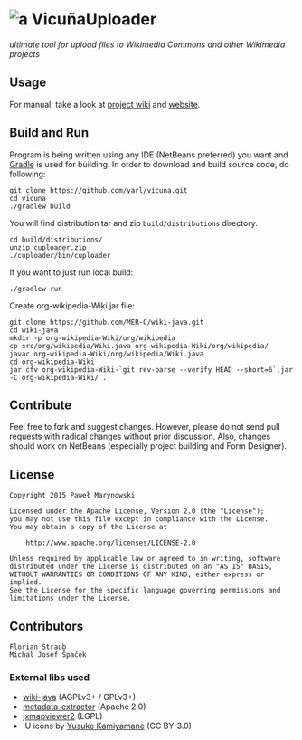 # ![a](https://upload.wikimedia.org/wikipedia/commons/thumb/0/0a/VicunaUploader_logo.png/30px-VicunaUploader_logo.png) VicuñaUploader
_ultimate tool for upload files to Wikimedia Commons and other Wikimedia projects_

## Usage
For manual, take a look at [project wiki](https://github.com/yarl/vicuna/wiki) and [website](https://yarl.github.io/vicuna).

## Build and Run
Program is being written using any IDE (NetBeans preferred) you want and [Gradle](https://gradle.org/) is used for building. In order to download and build source code, do following:

```
git clone https://github.com/yarl/vicuna.git
cd vicuna
./gradlew build
```
You will find distribution tar and zip `build/distributions` directory.

```
cd build/distributions/
unzip cuploader.zip
./cuploader/bin/cuploader
```

If you want to just run local build:

```
./gradlew run
```

Create org-wikipedia-Wiki.jar file:
```
git clone https://github.com/MER-C/wiki-java.git
cd wiki-java
mkdir -p org-wikipedia-Wiki/org/wikipedia
cp src/org/wikipedia/Wiki.java org-wikipedia-Wiki/org/wikipedia/
javac org-wikipedia-Wiki/org/wikipedia/Wiki.java
cd org-wikipedia-Wiki
jar cfv org-wikipedia-Wiki-`git rev-parse --verify HEAD --short=6`.jar -C org-wikipedia-Wiki/ .
```

## Contribute
Feel free to fork and suggest changes. However, please do not send pull requests with radical changes without prior discussion. Also, changes should work on NetBeans (especially project building and Form Designer).

## License
```
Copyright 2015 Paweł Marynowski

Licensed under the Apache License, Version 2.0 (the "License");
you may not use this file except in compliance with the License.
You may obtain a copy of the License at

    http://www.apache.org/licenses/LICENSE-2.0

Unless required by applicable law or agreed to in writing, software
distributed under the License is distributed on an "AS IS" BASIS,
WITHOUT WARRANTIES OR CONDITIONS OF ANY KIND, either express or implied.
See the License for the specific language governing permissions and
limitations under the License.
```

## Contributors
```
Florian Straub
Michal Josef Špaček
```

### External libs used

- [wiki-java](https://github.com/MER-C/wiki-java) (AGPLv3+ / GPLv3+)
- [metadata-extractor](https://github.com/drewnoakes/metadata-extractor) (Apache 2.0)
- [jxmapviewer2](https://github.com/msteiger/jxmapviewer2) (LGPL)
- IU icons by [Yusuke Kamiyamane](http://p.yusukekamiyamane.com/) (CC BY-3.0)

